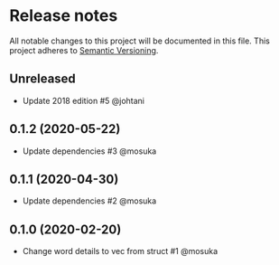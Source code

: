 # Release notes
All notable changes to this project will be documented in this file.
This project adheres to [Semantic Versioning](http://semver.org/).

## Unreleased
- Update 2018 edition #5 @johtani 

## 0.1.2 (2020-05-22)
- Update dependencies #3 @mosuka

## 0.1.1 (2020-04-30)
- Update dependencies #2 @mosuka

## 0.1.0 (2020-02-20)
- Change word details to vec from struct #1 @mosuka
